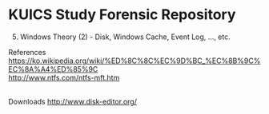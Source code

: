 KUICS Study Forensic Repository
==============================================================================

5.  Windows Theory (2) 			- Disk, Windows Cache, Event Log, ..., etc.

References
https://ko.wikipedia.org/wiki/%ED%8C%8C%EC%9D%BC_%EC%8B%9C%EC%8A%A4%ED%85%9C<br>
http://www.ntfs.com/ntfs-mft.htm<br><br>

Downloads
http://www.disk-editor.org/<br>